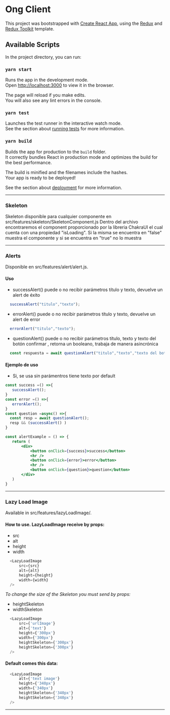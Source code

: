 # Ong Client

This project was bootstrapped with [Create React App](https://github.com/facebook/create-react-app), using the [Redux](https://redux.js.org/) and [Redux Toolkit](https://redux-toolkit.js.org/) template.

## Available Scripts

In the project directory, you can run:

### `yarn start`

Runs the app in the development mode.<br />
Open [http://localhost:3000](http://localhost:3000) to view it in the browser.

The page will reload if you make edits.<br />
You will also see any lint errors in the console.

### `yarn test`

Launches the test runner in the interactive watch mode.<br />
See the section about [running tests](https://facebook.github.io/create-react-app/docs/running-tests) for more information.

### `yarn build`

Builds the app for production to the `build` folder.<br />
It correctly bundles React in production mode and optimizes the build for the best performance.

The build is minified and the filenames include the hashes.<br />
Your app is ready to be deployed!

See the section about [deployment](https://facebook.github.io/create-react-app/docs/deployment) for more information.

---

### Skeleton

Skeleton disponible para cualquier componente en src/features/skeleton/SkeletonComponent.js
Dentro del archivo encontraremos el component <Skeleton /> proporcionado por la libreria ChakraUI el cual cuenta con una propiedad "isLoading". Si la misma se encuentra en "false" muestra el componente y si se encuentra en "true" no lo muestra

---

### Alerts

Disponible en src/features/alert/alert.js.

#### Uso

* successAlert() puede o no recibir parámetros título y texto, devuelve un alert de éxito
```js
  successAlert("titulo","texto");
```
* errorAlert() puede o no recibir parámetros título y texto, devuelve un alert de error
```js
  errorAlert("titulo","texto");
```
* questionAlert() puede o no recibir parámetros título, texto y texto del botón confirmar , retorna un booleano, trabaja de manera asincrónica
```js
  const respuesta = await questionAlert("titulo","texto","texto del boton confirmar");
```
#### Ejemplo de uso
* Si, se usa sin parámentros tiene texto por default
 ```jsx
const success =() =>{
    successAlert();
}
const error =() =>{
    errorAlert();
}
const question =async() =>{
   const resp = await questionAlert();
   resp && (successAlert() )
}

const alertExample = () => {
    return (
        <div>
            <button onClick={success}>success</button>
            <hr />
            <button onClick={error}>error</button>
            <hr />
            <button onClick={question}>question</button>
        </div>
    )
}

```
---
### Lazy Load Image

Available in src/features/lazyLoadImage/.

#### How to use. LazyLoadImage receive by props:

* src
* alt
* height
* width

```js
  <LazyLoadImage
      src={src} 
      alt={alt}
      height={height}
      width={width}
  />
```
_To change the size of the Skeleton you must send by props:_

* heightSkeleton
* widthSkeleton

```js
  <LazyLoadImage
      src={'urlImage'} 
      alt={'text'}
      height={'300px'}
      width={'300px'}
      heightSkeleton={'300px'}
      heightSkeleton={'300px'}
  />
```
#### Default comes this data:

```js
  <LazyLoadImage
      alt={'text image'}
      height={'340px'}
      width={'340px'}
      heightSkeleton={'340px'}
      heightSkeleton={'340px'}
  />
```
---